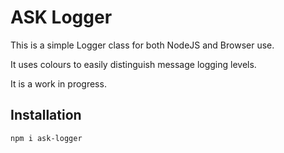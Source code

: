 # ASK Logger

This is a simple Logger class for both NodeJS and Browser use.

It uses colours to easily distinguish message logging levels.

It is a work in progress.

## Installation
```shell
npm i ask-logger
```
